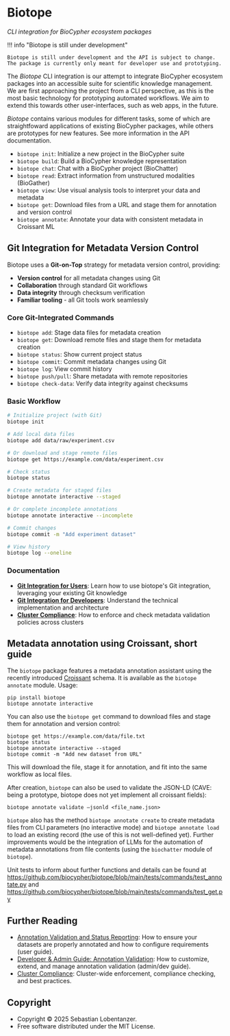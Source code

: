 # Biotope

*CLI integration for BioCypher ecosystem packages*

!!! info "Biotope is still under development"

    Biotope is still under development and the API is subject to change.
    The package is currently only meant for developer use and prototyping.

The *Biotope* CLI integration is our attempt to integrate BioCypher ecosystem
packages into an accessible suite for scientific knowledge management. We are
first approaching the project from a CLI perspective, as this is the most basic
technology for prototyping automated workflows. We aim to extend this towards
other user-interfaces, such as web apps, in the future.

*Biotope* contains various modules for different tasks, some of which are
straightfoward applications of existing BioCypher packages, while others
are prototypes for new features. See more information in the API documentation.

- `biotope init`: Initialize a new project in the BioCypher suite
- `biotope build`: Build a BioCypher knowledge representation
- `biotope chat`: Chat with a BioCypher project (BioChatter)
- `biotope read`: Extract information from unstructured modalities (BioGather)
- `biotope view`: Use visual analysis tools to interpret your data and metadata
- `biotope get`: Download files from a URL and stage them for annotation and version control
- `biotope annotate`: Annotate your data with consistent metadata in Croissant ML

## Git Integration for Metadata Version Control

Biotope uses a **Git-on-Top** strategy for metadata version control, providing:

- **Version control** for all metadata changes using Git
- **Collaboration** through standard Git workflows
- **Data integrity** through checksum verification
- **Familiar tooling** - all Git tools work seamlessly

### Core Git-Integrated Commands

- `biotope add`: Stage data files for metadata creation
- `biotope get`: Download remote files and stage them for metadata creation
- `biotope status`: Show current project status
- `biotope commit`: Commit metadata changes using Git
- `biotope log`: View commit history
- `biotope push/pull`: Share metadata with remote repositories
- `biotope check-data`: Verify data integrity against checksums

### Basic Workflow

```bash
# Initialize project (with Git)
biotope init

# Add local data files
biotope add data/raw/experiment.csv

# Or download and stage remote files
biotope get https://example.com/data/experiment.csv

# Check status
biotope status

# Create metadata for staged files
biotope annotate interactive --staged

# Or complete incomplete annotations
biotope annotate interactive --incomplete

# Commit changes
biotope commit -m "Add experiment dataset"

# View history
biotope log --oneline
```

### Documentation

- **[Git Integration for Users](git-integration.md)**: Learn how to use biotope's Git integration, leveraging your existing Git knowledge
- **[Git Integration for Developers](git-integration-dev.md)**: Understand the technical implementation and architecture
- **[Cluster Compliance](cluster-compliance.md)**: How to enforce and check metadata validation policies across clusters

## Metadata annotation using Croissant, short guide

The `biotope` package features a metadata annotation assistant using the
recently introduced
[Croissant](https://research.google/blog/croissant-a-metadata-format-for-ml-ready-datasets/)
schema. It is available as the `biotope annotate` module. Usage:

```
pip install biotope
biotope annotate interactive
```

You can also use the `biotope get` command to download files and stage them for annotation and version control:

```
biotope get https://example.com/data/file.txt
biotope status
biotope annotate interactive --staged
biotope commit -m "Add new dataset from URL"
```

This will download the file, stage it for annotation, and fit into the same workflow as local files.

After creation, `biotope` can also be used to validate the JSON-LD (CAVE: being
a prototype, biotope does not yet implement all croissant fields):

```
biotope annotate validate –jsonld <file_name.json>
```

`biotope` also has the method `biotope annotate create` to create metadata files
from CLI parameters (no interactive mode) and `biotope annotate load` to load an
existing record (the use of this is not well-defined yet). Further improvements
would be the integration of LLMs for the automation of metadata annotations from
file contents (using the `biochatter` module of `biotope`).

Unit tests to inform about further functions and details can be found at
https://github.com/biocypher/biotope/blob/main/tests/commands/test_annotate.py
and https://github.com/biocypher/biotope/blob/main/tests/commands/test_get.py

## Further Reading

- [Annotation Validation and Status Reporting](git-integration.md#annotation-validation-and-status-reporting): How to ensure your datasets are properly annotated and how to configure requirements (user guide).
- [Developer & Admin Guide: Annotation Validation](git-integration-dev.md#developer--admin-guide-annotation-validation): How to customize, extend, and manage annotation validation (admin/dev guide).
- [Cluster Compliance](cluster-compliance.md): Cluster-wide enforcement, compliance checking, and best practices.

## Copyright

- Copyright © 2025 Sebastian Lobentanzer.
- Free software distributed under the MIT License.
